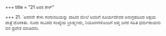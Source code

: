 +++
title = "21 ಅರಸ ಕೇಳ್"

+++
21. `ಅರಸನೇ ಕೇಳು ಗಂಗಾನದಿಯನ್ನು ದಾಟಿದ ಮೇಲೆ ಅವರಿಗೆ ಸೂರ್ಯದೇವರ ಅನುಗ್ರಹದಿಂದ ಅಕ್ಷಯ ಪಾತ್ರೆ ದೊರಕಿತು. ನೂರು ಸಾವಿರದ ಸಂಖ್ಯೆಯ ಬ್ರಾಹ್ಮಣರು, ನಿಯೋಗಿಗಳೊಂದಿಗೆ ಆಪ್ತ ಜನರ ಸಹಿತ ಧರ್ಮರಾಯನು ವನ ಪ್ರವೇಶ ಮಾಡಿದನು.